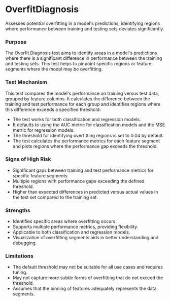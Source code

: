 # OverfitDiagnosis

Assesses potential overfitting in a model's predictions, identifying regions where performance between training and
testing sets deviates significantly.

### Purpose

The Overfit Diagnosis test aims to identify areas in a model's predictions where there is a significant difference
in performance between the training and testing sets. This test helps to pinpoint specific regions or feature
segments where the model may be overfitting.

### Test Mechanism

This test compares the model's performance on training versus test data, grouped by feature columns. It calculates
the difference between the training and test performance for each group and identifies regions where this
difference exceeds a specified threshold:

- The test works for both classification and regression models.
- It defaults to using the AUC metric for classification models and the MSE metric for regression models.
- The threshold for identifying overfitting regions is set to 0.04 by default.
- The test calculates the performance metrics for each feature segment and plots regions where the performance gap
exceeds the threshold.

### Signs of High Risk

- Significant gaps between training and test performance metrics for specific feature segments.
- Multiple regions with performance gaps exceeding the defined threshold.
- Higher than expected differences in predicted versus actual values in the test set compared to the training set.

### Strengths

- Identifies specific areas where overfitting occurs.
- Supports multiple performance metrics, providing flexibility.
- Applicable to both classification and regression models.
- Visualization of overfitting segments aids in better understanding and debugging.

### Limitations

- The default threshold may not be suitable for all use cases and requires tuning.
- May not capture more subtle forms of overfitting that do not exceed the threshold.
- Assumes that the binning of features adequately represents the data segments.